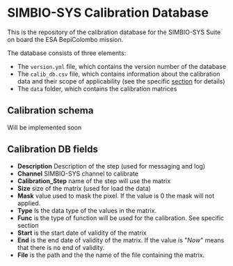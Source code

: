 # SIMBIO-SYS Calibration Database


This is the repository of the calibration database for the SIMBIO-SYS Suite on board the ESA BepiColombo mission.

The database consists of three elements:
- The `version.yml` file, which contains the version number of the database
- The `calib_db.csv` file, which contains information about the calibration data and their scope of applicability (see the specific [section](#calibration-db-fields) for details)
- The `data` folder, which contains the calibration matrices


## Calibration schema

Will be implemented soon

## Calibration DB fields

- **Description** Description of the step (used for messaging and log)
- **Channel** SIMBIO-SYS channel to calibrate
- **Calibration_Step** name of the step will use the matrix
- **Size** size of the matrix (used for load the data)
- **Mask** value used to mask the pixel. If the value is 0 the mask will not applied.
- **Type** Is the data type of the values in the matrix.
- **Func** is the type of function will be used for the calibration. See specific section
- **Start** is the start date of validity of the matrix
- **End** is the end date of validity of the matrix. If the value is "*Now*" means that there is no end of validity.
- **File** is the path and the the name of the file containing the matrix.